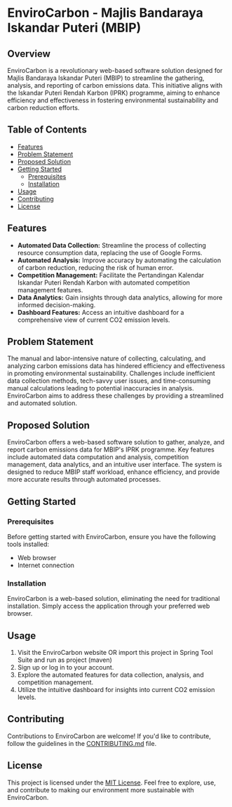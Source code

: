 # EnviroCarbon - Majlis Bandaraya Iskandar Puteri (MBIP)

## Overview

EnviroCarbon is a revolutionary web-based software solution designed for Majlis Bandaraya Iskandar Puteri (MBIP) to streamline the gathering, analysis, and reporting of carbon emissions data. This initiative aligns with the Iskandar Puteri Rendah Karbon (IPRK) programme, aiming to enhance efficiency and effectiveness in fostering environmental sustainability and carbon reduction efforts.

## Table of Contents

- [Features](#features)
- [Problem Statement](#problem-statement)
- [Proposed Solution](#proposed-solution)
- [Getting Started](#getting-started)
  - [Prerequisites](#prerequisites)
  - [Installation](#installation)
- [Usage](#usage)
- [Contributing](#contributing)
- [License](#license)

## Features

- **Automated Data Collection:** Streamline the process of collecting resource consumption data, replacing the use of Google Forms.
- **Automated Analysis:** Improve accuracy by automating the calculation of carbon reduction, reducing the risk of human error.
- **Competition Management:** Facilitate the Pertandingan Kalendar Iskandar Puteri Rendah Karbon with automated competition management features.
- **Data Analytics:** Gain insights through data analytics, allowing for more informed decision-making.
- **Dashboard Features:** Access an intuitive dashboard for a comprehensive view of current CO2 emission levels.

## Problem Statement

The manual and labor-intensive nature of collecting, calculating, and analyzing carbon emissions data has hindered efficiency and effectiveness in promoting environmental sustainability. Challenges include inefficient data collection methods, tech-savvy user issues, and time-consuming manual calculations leading to potential inaccuracies in analysis. EnviroCarbon aims to address these challenges by providing a streamlined and automated solution.

## Proposed Solution

EnviroCarbon offers a web-based software solution to gather, analyze, and report carbon emissions data for MBIP's IPRK programme. Key features include automated data computation and analysis, competition management, data analytics, and an intuitive user interface. The system is designed to reduce MBIP staff workload, enhance efficiency, and provide more accurate results through automated processes.

## Getting Started

### Prerequisites

Before getting started with EnviroCarbon, ensure you have the following tools installed:

- Web browser
- Internet connection

### Installation

EnviroCarbon is a web-based solution, eliminating the need for traditional installation. Simply access the application through your preferred web browser.

## Usage

1. Visit the EnviroCarbon website OR import this project in Spring Tool Suite and run as project (maven) 
2. Sign up or log in to your account.
3. Explore the automated features for data collection, analysis, and competition management.
4. Utilize the intuitive dashboard for insights into current CO2 emission levels.

## Contributing

Contributions to EnviroCarbon are welcome! If you'd like to contribute, follow the guidelines in the [CONTRIBUTING.md](CONTRIBUTING.md) file.

## License

This project is licensed under the [MIT License](LICENSE). Feel free to explore, use, and contribute to making our environment more sustainable with EnviroCarbon.
